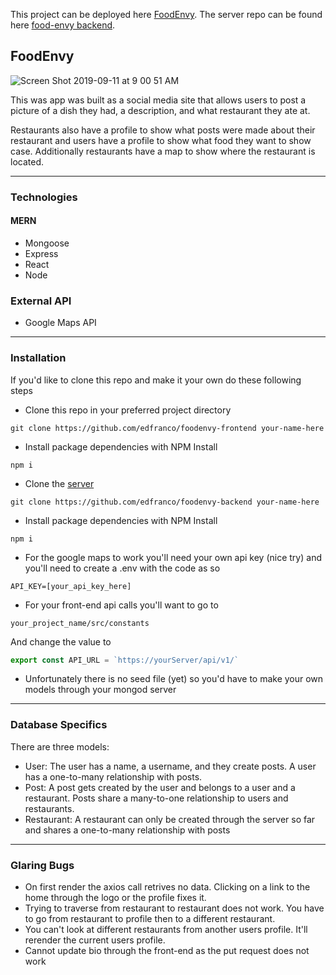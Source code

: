 This project can be deployed here [FoodEnvy](https://edfranco.github.io/foodenvy-frontend/).
The server repo can be found here [food-envy backend](https://github.com/edfranco/foodenvy-backend).

## FoodEnvy
![Screen Shot 2019-09-11 at 9 00 51 AM](https://user-images.githubusercontent.com/11623323/64714043-c9e37c80-d472-11e9-9578-45a5a48c8506.png)

This was app was built as a social media site that allows users to post a picture of a dish they had, a description, and what restaurant they ate at. 

Restaurants also have a profile to show what posts were made about their restaurant and users have a profile to show what food they want to show case. Additionally restaurants have a map to show where the restaurant is located.

-----------------------------------------------------------------

### Technologies
#### MERN
- Mongoose
- Express
- React
- Node

### External API
- Google Maps API

-----------------------------------------------------------------

### Installation
If you'd like to clone this repo and make it your own do these following steps

- Clone this repo in your preferred project directory
```
git clone https://github.com/edfranco/foodenvy-frontend your-name-here
```
- Install package dependencies with NPM Install
```
npm i
```
- Clone the [server](https://github.com/edfranco/foodenvy-backend)
```
git clone https://github.com/edfranco/foodenvy-backend your-name-here
```
- Install package dependencies with NPM Install
```
npm i
```
- For the google maps to work you'll need your own api key (nice try) and you'll need to create a .env with the code as so
```
API_KEY=[your_api_key_here]
```

- For your front-end api calls you'll want to go to
```
your_project_name/src/constants
```
And change the value to 
```javascript
export const API_URL = `https://yourServer/api/v1/`
```
- Unfortunately there is no seed file (yet) so you'd have to make your own models through your mongod server

-----------------------------------------------------------------

### Database Specifics
There are three models:
- User: The user has a name, a username, and they create posts. A user has a one-to-many relationship with posts.
- Post: A post gets created by the user and belongs to a user and a restaurant. Posts share a many-to-one relationship to users and restaurants.
- Restaurant: A restaurant can only be created through the server so far and shares a one-to-many relationship with posts

-----------------------------------------------------------------

### Glaring Bugs
- On first render the axios call retrives no data. Clicking on a link to the home through the logo or the profile fixes it.
- Trying to traverse from restaurant to restaurant does not work. You have to go from restaurant to profile then to a different restaurant.
- You can't look at different restaurants from another users profile. It'll rerender the current users profile.
- Cannot update bio through the front-end as the put request does not work
